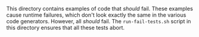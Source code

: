 This directory contains examples of code that *should* fail. These examples
cause runtime failures, which don't look exactly the same in the various code
generators. However, all *should* fail. The `run-fail-tests.sh` script in this
directory ensures that all these tests abort.

